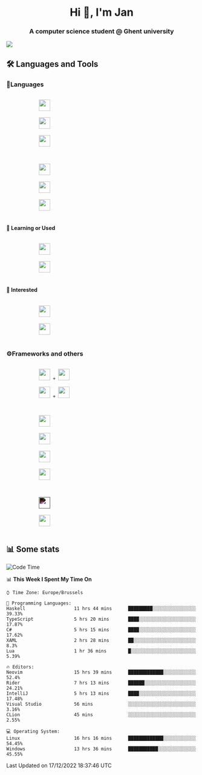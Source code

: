 <h1 align="center">Hi 👋, I'm Jan</h1>
<h3 align="center">A computer science student @ Ghent university</h3>

![](https://komarev.com/ghpvc/?username=NuttyShrimp&style=flat)

<h2>🛠️ Languages and Tools</h2>
<h3>💬Languages</h3>
<div>
    <p>
        <code>
            <img width='30px' src="https://cdn.jsdelivr.net/gh/devicons/devicon/icons/html5/html5-plain.svg">
        </code>
        <code>
            <img width='30px' src="https://cdn.jsdelivr.net/gh/devicons/devicon/icons/sass/sass-original.svg">
        </code>
        <code>
            <img width='30px' src="https://cdn.jsdelivr.net/gh/devicons/devicon/icons/javascript/javascript-plain.svg">
        </code>
    </p>
    <p>
        <code>
            <img width='30px' src="https://cdn.jsdelivr.net/gh/devicons/devicon/icons/typescript/typescript-plain.svg">
        </code>
        <code>
            <img width='30px' src="https://cdn.jsdelivr.net/gh/devicons/devicon/icons/lua/lua-plain-wordmark.svg">
        </code>
        <code>
            <img width='30px' src="https://cdn.jsdelivr.net/gh/devicons/devicon/icons/python/python-original.svg">
        </code>
    </p>
    <h4>🏫 Learning or Used</h4>
    <p>
        <code>
            <img width='30px' src="https://cdn.jsdelivr.net/gh/devicons/devicon/icons/go/go-original-wordmark.svg">
        </code>
        <code>
            <img width='30px' src="https://cdn.jsdelivr.net/gh/devicons/devicon/icons/java/java-original.svg">
        </code>
    </p>
    <h4>💭 Interested</h4>
    <p>
        <code>
            <img width='30px' src="https://cdn.jsdelivr.net/gh/devicons/devicon/icons/csharp/csharp-original.svg">
        </code>
        <code>
            <img width='30px' src="https://cdn.jsdelivr.net/gh/devicons/devicon/icons/rust/rust-plain.svg">
        </code>
    </p>
</div>
<h3>⚙️Frameworks and others</h3>
<div>
    <p>
        <code>
            <img width='30px' src="https://cdn.jsdelivr.net/gh/devicons/devicon/icons/react/react-original.svg"> + <img width='30px' src="https://cdn.jsdelivr.net/gh/devicons/devicon/icons/typescript/typescript-plain.svg">
        </code>
        <code>
            <img width='30px' src="https://cdn.jsdelivr.net/gh/devicons/devicon/icons/vuejs/vuejs-original.svg"> + <img width='30px' src="https://cdn.jsdelivr.net/gh/devicons/devicon/icons/typescript/typescript-plain.svg">
        </code>
    </p>
    <p>
        <code>
            <img width='30px' src="https://cdn.jsdelivr.net/gh/devicons/devicon/icons/nodejs/nodejs-plain.svg">
        </code>
        <code>
            <img width='30px' src="https://cdn.jsdelivr.net/gh/devicons/devicon/icons/mysql/mysql-original.svg">
        </code>
        <code>
            <img width='30px' src="https://cdn.jsdelivr.net/gh/devicons/devicon/icons/postgresql/postgresql-original.svg">
        </code>
        <code>
            <img width='30px' src="https://cdn.jsdelivr.net/gh/devicons/devicon/icons/docker/docker-original.svg">
        </code>
    </p>
        <code>
            <img width='30px' style='filter:invert(1)' src="https://simpleicons.org/icons/intellijidea.svg">
        </code>
        <code>
            <img width='30px' src="https://cdn.jsdelivr.net/gh/devicons/devicon/icons/vscode/vscode-original.svg">
        </code>
    <p>
</div>

<h2>📊 Some stats</h2>

<!--START_SECTION:waka-->
![Code Time](http://img.shields.io/badge/Code%20Time-2%2C236%20hrs-blue)

📊 **This Week I Spent My Time On** 

```text
⌚︎ Time Zone: Europe/Brussels

💬 Programming Languages: 
Haskell                  11 hrs 44 mins      █████████░░░░░░░░░░░░░░░░   39.33% 
TypeScript               5 hrs 20 mins       ████░░░░░░░░░░░░░░░░░░░░░   17.87% 
C#                       5 hrs 15 mins       ████░░░░░░░░░░░░░░░░░░░░░   17.62% 
XAML                     2 hrs 28 mins       ██░░░░░░░░░░░░░░░░░░░░░░░   8.3% 
Lua                      1 hr 36 mins        █░░░░░░░░░░░░░░░░░░░░░░░░   5.39%

🔥 Editors: 
Neovim                   15 hrs 39 mins      █████████████░░░░░░░░░░░░   52.4% 
Rider                    7 hrs 13 mins       ██████░░░░░░░░░░░░░░░░░░░   24.21% 
IntelliJ                 5 hrs 13 mins       ████░░░░░░░░░░░░░░░░░░░░░   17.48% 
Visual Studio            56 mins             ░░░░░░░░░░░░░░░░░░░░░░░░░   3.16% 
CLion                    45 mins             ░░░░░░░░░░░░░░░░░░░░░░░░░   2.55%

💻 Operating System: 
Linux                    16 hrs 16 mins      █████████████░░░░░░░░░░░░   54.45% 
Windows                  13 hrs 36 mins      ███████████░░░░░░░░░░░░░░   45.55%

```


 Last Updated on 17/12/2022 18:37:46 UTC
<!--END_SECTION:waka-->